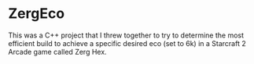 # ZergEco
This was a C++ project that I threw together to try to determine the most efficient build to achieve a specific desired eco (set to 6k) in a Starcraft 2 Arcade game called Zerg Hex.
